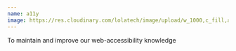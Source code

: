 ```yaml
---
name: a11y
image: https://res.cloudinary.com/lolatech/image/upload/w_1000,c_fill,ar_1:1,g_auto,r_max,bo_5px_solid_red,b_rgb:262c35/v1601286189/sample.jpg
---
```

To maintain and improve our web-accessibility knowledge